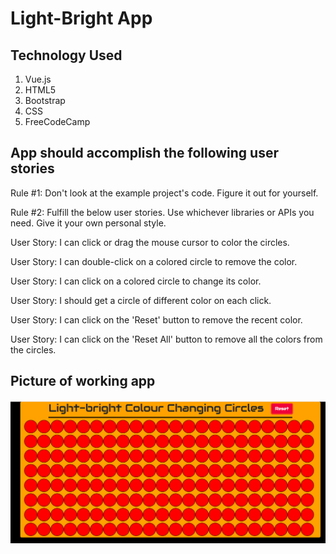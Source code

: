 # Light-Bright App

## Technology Used 
1. Vue.js
2. HTML5
3. Bootstrap
4. CSS
5. FreeCodeCamp

## App should accomplish the following user stories

Rule #1: Don't look at the example project's code. Figure it out for yourself.

Rule #2: Fulfill the below user stories. Use whichever libraries or APIs you need. Give it your own personal style.

User Story: I can click or drag the mouse cursor to color the circles.

User Story: I can double-click on a colored circle to remove the color.

User Story: I can click on a colored circle to change its color.

User Story: I should get a circle of different color on each click.

User Story: I can click on the 'Reset' button to remove the recent color.

User Story: I can click on the 'Reset All' button to remove all the colors from the circles.

## Picture of working app
![image of app](./img-of-app.png)